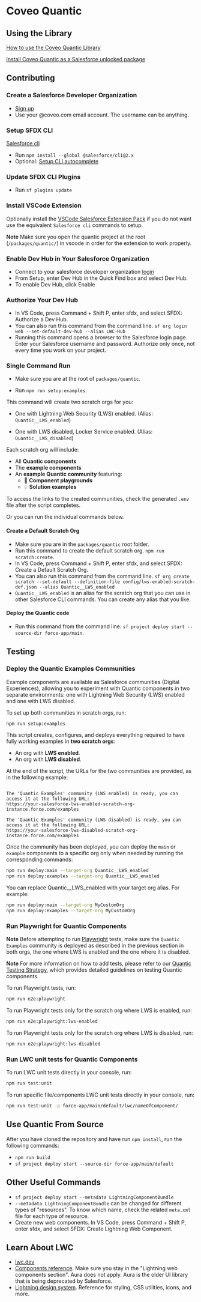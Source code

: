 # Coveo Quantic

## Using the Library

[How to use the Coveo Quantic Library](https://docs.coveo.com/en/quantic/latest/)

[Install Coveo Quantic as a Salesforce unlocked package](https://docs.coveo.com/en/quantic/latest/usage/#install-quantic)

## Contributing

### Create a Salesforce Developer Organization

- [Sign up](https://developer.salesforce.com/signup)
- Use your @coveo.com email account. The username can be anything.

### Setup SFDX CLI

[Salesforce cli](https://developer.salesforce.com/docs/atlas.en-us.sfdx_setup.meta/sfdx_setup/sfdx_setup_install_cli.htm#sfdx_setup_install_cli_npm)

- Run `npm install --global @salesforce/cli@2.x`
- Optional: [Setup CLI autocomplete](https://developer.salesforce.com/docs/atlas.en-us.sfdx_setup.meta/sfdx_setup/sfdx_dev_cli_autocomplete.htm)

### Update SFDX CLI Plugins

- Run `sf plugins update`

### Install VSCode Extension

Optionally install the [VSCode Salesforce Extension Pack](https://marketplace.visualstudio.com/items?itemName=salesforce.salesforcedx-vscode) if you do not want use the equivalent `Salesforce cli` commands to setup.

**Note** Make sure you open the quantic project at the root (`/packages/quantic/`) in vscode in order for the extension to work properly.

### Enable Dev Hub in Your Salesforce Organization

- Connect to your salesforce developer organization [login](http://login.salesforce.com/)
- From Setup, enter Dev Hub in the Quick Find box and select Dev Hub.
- To enable Dev Hub, click Enable

### Authorize Your Dev Hub

- In VS Code, press Command + Shift P, enter sfdx, and select SFDX: Authorize a Dev Hub.
- You can also run this command from the command line. `sf org login web --set-default-dev-hub --alias LWC-Hub`
- Running this command opens a browser to the Salesforce login page. Enter your Salesforce username and password. Authorize only once, not every time you work on your project.

### Single Command Run

- Make sure you are at the root of `packages/quantic`.

- Run `npm run setup:examples`.

This command will create two scratch orgs for you:

- One with Lightning Web Security (LWS) enabled. (Alias: `Quantic__LWS_enabled`)

- One with LWS disabled, Locker Service enabled. (Alias: `Quantic__LWS_disabled`)

Each scratch org will include:

- All **Quantic components**
- The **example components**
- An **example Quantic community** featuring:
  - 🧪 **Component playgrounds**
  - 💡 **Solution examples**

To access the links to the created communities, check the generated `.env` file after the script completes.

Or you can run the individual commands below.

#### Create a Default Scratch Org

- Make sure you are in the `packages/quantic` root folder.
- Run this command to create the default scratch org. `npm run scratch:create`.
- In VS Code, press Command + Shift P, enter sfdx, and select SFDX: Create a Default Scratch Org.
- You can also run this command from the command line. `sf org create scratch --set-default --definition-file config/lws-enabled-scratch-def.json --alias Quantic__LWS_enabled`
- `Quantic__LWS_enabled` is an alias for the scratch org that you can use in other Salesforce CLI commands. You can create any alias that you like.

#### Deploy the Quantic code

- Run this command from the command line. `sf project deploy start --source-dir force-app/main`.

## Testing

### Deploy the Quantic Examples Communities

Example components are available as Salesforce communities (Digital Experiences), allowing you to experiment with Quantic components in two separate environments: one with Lightning Web Security (LWS) enabled and one with LWS disabled.

To set up both communities in scratch orgs, run:

```bash
npm run setup:examples
```

This script creates, configures, and deploys everything required to have fully working examples in **two scratch orgs**:

- An org with **LWS enabled**.
- An org with **LWS disabled**.

At the end of the script, the URLs for the two communities are provided, as in the following example:

```

The 'Quantic Examples' community (LWS enabled) is ready, you can access it at the following URL:
https://your-salesforce-lws-enabled-scratch-org-instance.force.com/examples

The 'Quantic Examples' community (LWS disabled) is ready, you can access it at the following URL:
https://your-salesforce-lws-disabled-scratch-org-instance.force.com/examples

```

Once the community has been deployed, you can deploy the `main` or `example` components to a specific org only when needed by running the corresponding commands:

```bash
npm run deploy:main --target-org Quantic__LWS_enabled
npm run deploy:examples --target-org Quantic__LWS_enabled
```

You can replace Quantic\_\_LWS_enabled with your target org alias. For example:

```bash
npm run deploy:main --target-org MyCustomOrg
npm run deploy:examples --target-org MyCustomOrg
```

### Run Playwright for Quantic Components

**Note** Before attempting to run [Playwright](https://playwright.dev/) tests, make sure the `Quantic Examples` community is deployed as described in the previous section in both orgs, the one where LWS is enabled and the one where it is disabled.

**Note** For more information on how to add tests, please refer to our [Quantic Testing Strategy](https://github.com/coveo/ui-kit/blob/master/packages/quantic/decisions/0001-testing-strategy.md), which provides detailed guidelines on testing Quantic components.

To run Playwright tests, run:

```bash
npm run e2e:playwright
```

To run Playwright tests only for the scratch org where LWS is enabled, run:

```bash
npm run e2e:playwright:lws-enabled
```

To run Playwright tests only for the scratch org where LWS is disabled, run:

```bash
npm run e2e:playwright:lws-disabled
```

### Run LWC unit tests for Quantic Components

To run LWC unit tests directly in your console, run:

```bash
npm run test:unit
```

To run specific file/components LWC unit tests directly in your console, run:

```bash
npm run test:unit -p force-app/main/default/lwc/nameOfComponent/
```

## Use Quantic From Source

After you have cloned the repository and have run `npm install`, run the following commands:

- `npm run build`
- `sf project deploy start --source-dir force-app/main/default`

## Other Useful Commands

- `sf project deploy start --metadata LightningComponentBundle`
- `--metadata LightningComponentBundle` can be changed for different types of "resources". To know which name, check the related `meta.xml` file for each type of resource.
- Create new web components. In VS Code, press Command + Shift P, enter sfdx, and select SFDX: Create Lightning Web Component.

## Learn About LWC

- [lwc.dev](https://lwc.dev/)
- [Components reference](https://developer.salesforce.com/docs/component-library/overview/components). Make sure you stay in the "Lightning web components section". Aura does not apply. Aura is the older UI library that is being deprecated by Salesforce.
- [Lightning design system](https://www.lightningdesignsystem.com/). Reference for styling, CSS utilities, icons, and more.
